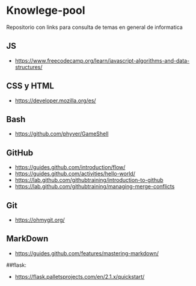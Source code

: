 # Knowlege-pool
Repositorio con links para consulta de temas en general de informatica

## JS
* https://www.freecodecamp.org/learn/javascript-algorithms-and-data-structures/

## CSS y HTML
* https://developer.mozilla.org/es/

## Bash

* https://github.com/phyver/GameShell

## GitHub
* https://guides.github.com/introduction/flow/
* https://guides.github.com/activities/hello-world/
* https://lab.github.com/githubtraining/introduction-to-github
* https://lab.github.com/githubtraining/managing-merge-conflicts

## Git

* https://ohmygit.org/

## MarkDown
* https://guides.github.com/features/mastering-markdown/

##flask:

* https://flask.palletsprojects.com/en/2.1.x/quickstart/
